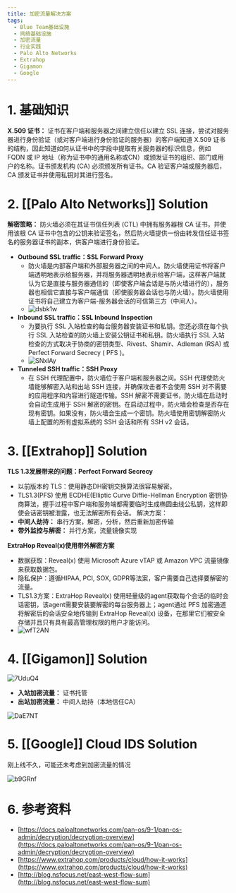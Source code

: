 ```yaml
---
title: 加密流量解决方案
tags:
  - Blue Team基础设施
  - 网络基础设施
  - 加密流量
  - 行业实践
  - Palo Alto Networks
  - Extrahop
  - Gigamon
  - Google
---
```


# 1. 基础知识
**X.509 证书：** 证书在客户端和服务器之间建立信任以建立 SSL 连接，尝试对服务器进行身份验证（或对客户端进行身份验证的服务器）的客户端知道 X.509 证书的结构，因此知道如何从证书中的字段中提取有关服务器的标识信息，例如 FQDN 或 IP 地址（称为证书中的通用名称或CN）或颁发证书的组织、部门或用户的名称。证书颁发机构 (CA) 必须颁发所有证书。CA 验证客户端或服务器后，CA 颁发证书并使用私钥对其进行签名。

# 2. [[Palo Alto Networks]] Solution
**解密策略：** 防火墙必须在其证书信任列表 (CTL) 中拥有服务器根 CA 证书，并使用该根 CA 证书中包含的公钥来验证签名，然后防火墙提供一份由转发信任证书签名的服务器证书的副本，供客户端进行身份验证。
- **Outbound SSL traffic：SSL Forward Proxy**
  - 防火墙是内部客户端和外部服务器之间的中间人。防火墙使用证书将客户端透明地表示给服务器，并将服务器透明地表示给客户端，这样客户端就认为它是直接与服务器通信的（即使客户端会话是与防火墙进行的），服务器也相信它直接与客户端通信（即使服务器会话也与防火墙）。防火墙使用证书将自己建立为客户端-服务器会话的可信第三方（中间人）。
  - ![dsbk1w](https://cdn.jsdelivr.net/gh/MarsAuthority/sec_pic@master/uPic/2022-12/dsbk1w.jpg)
- **Inbound SSL traffic：SSL Inbound Inspection**
  - 为要执行 SSL 入站检查的每台服务器安装证书和私钥。您还必须在每个执行 SSL 入站检查的防火墙上安装公钥证书和私钥。防火墙执行 SSL 入站检查的方式取决于协商的密钥类型、Rivest、Shamir、Adleman (RSA) 或 Perfect Forward Secrecy ( PFS )。
  - ![SNxlAy](https://cdn.jsdelivr.net/gh/MarsAuthority/sec_pic@master/uPic/2022-12/SNxlAy.jpg)
- **Tunneled SSH traffic：SSH Proxy**
  - 在 SSH 代理配置中，防火墙位于客户端和服务器之间。SSH 代理使防火墙能够解密入站和出站 SSH 连接，并确保攻击者不会使用 SSH 对不需要的应用程序和内容进行隧道传输。SSH 解密不需要证书，防火墙在启动时会自动生成用于 SSH 解密的密钥。在启动过程中，防火墙会检查是否存在现有密钥。如果没有，防火墙会生成一个密钥。防火墙使用密钥解密防火墙上配置的所有虚拟系统的 SSH 会话和所有 SSH v2 会话。

# 3. [[Extrahop]] Solution
**TLS 1.3发展带来的问题：Perfect Forward Secrecy**
- 以前版本的 TLS：使用静态DH密钥交换算法很容易解密。
- TLS1.3(PFS) 使用 ECDHE(Elliptic Curve Diffie-Hellman Encryption 密钥协商算法，握手过程中客户端和服务端都需要临时生成椭圆曲线公私钥，这样即使会话密钥被泄露，也无法解密所有会话。
解决方案：
- **中间人劫持：** 串行方案，解密，分析，然后重新加密传输
- **带外监控与解密：** 并行方案，流量镜像实现


**ExtraHop Reveal(x)使用带外解密方案**
- 数据获取：Reveal(x) 使用 Microsoft Azure vTAP 或 Amazon VPC 流量镜像来获取数据包。
- 隐私保护：遵循HIPAA, PCI, SOX, GDPR等法案，客户需要自己选择要解密的流量。
- TLS1.3方案：ExtraHop Reveal(x) 使用轻量级的agent获取每个会话的临时会话密钥，该agent需要安装要解密的每台服务器上；agent通过 PFS 加密通道将解密后的会话安全地传输到 ExtraHop Reveal(x) 设备，在那里它们被安全存储并且只有具有最高管理权限的用户才能访问。
- ![wfT2AN](https://cdn.jsdelivr.net/gh/MarsAuthority/sec_pic@master/uPic/2022-12/wfT2AN.jpg)

# 4. [[Gigamon]] Solution
![7UduQ4](https://cdn.jsdelivr.net/gh/MarsAuthority/sec_pic@master/uPic/2022-12/7UduQ4.jpg)

- **入站加密流量：** 证书托管
- **出站加密流量：** 中间人劫持（本地信任CA）

![DaE7NT](https://cdn.jsdelivr.net/gh/MarsAuthority/sec_pic@master/uPic/2022-12/DaE7NT.jpg)

# 5. [[Google]] Cloud IDS Solution

刚上线不久，可能还未考虑到加密流量的情况

![b9GRnf](https://cdn.jsdelivr.net/gh/MarsAuthority/sec_pic@master/uPic/2022-12/b9GRnf.jpg)

# 6. 参考资料

- [https://docs.paloaltonetworks.com/pan-os/9-1/pan-os-admin/decryption/decryption-overview](https://docs.paloaltonetworks.com/pan-os/9-1/pan-os-admin/decryption/decryption-overview)
- [https://www.extrahop.com/products/cloud/how-it-works](https://www.extrahop.com/products/cloud/how-it-works)
- [http://blog.nsfocus.net/east-west-flow-sum](http://blog.nsfocus.net/east-west-flow-sum)